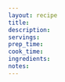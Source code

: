 ```yaml
---
layout: recipe
title: 
description: 
servings: 
prep_time: 
cook_time: 
ingredients: 
notes: 
---
```

